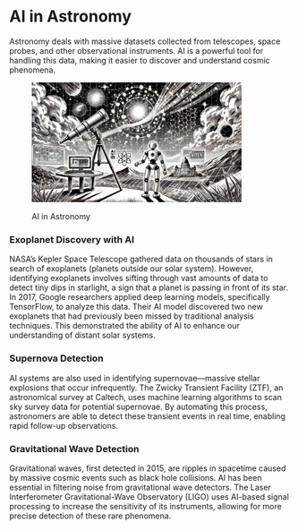 # AI in Astronomy

Astronomy deals with massive datasets collected from telescopes, space probes, and other observational instruments. AI is a powerful tool for handling this data, making it easier to discover and understand cosmic phenomena.

<div align="left">

<figure><img src="../../.gitbook/assets/image (6).png" alt="" width="375"><figcaption><p>AI in Astronomy</p></figcaption></figure>

</div>

### Exoplanet Discovery with AI

NASA’s Kepler Space Telescope gathered data on thousands of stars in search of exoplanets (planets outside our solar system). However, identifying exoplanets involves sifting through vast amounts of data to detect tiny dips in starlight, a sign that a planet is passing in front of its star. In 2017, Google researchers applied deep learning models, specifically TensorFlow, to analyze this data. Their AI model discovered two new exoplanets that had previously been missed by traditional analysis techniques. This demonstrated the ability of AI to enhance our understanding of distant solar systems.

### Supernova Detection

AI systems are also used in identifying supernovae—massive stellar explosions that occur infrequently. The Zwicky Transient Facility (ZTF), an astronomical survey at Caltech, uses machine learning algorithms to scan sky survey data for potential supernovae. By automating this process, astronomers are able to detect these transient events in real time, enabling rapid follow-up observations.

### Gravitational Wave Detection

Gravitational waves, first detected in 2015, are ripples in spacetime caused by massive cosmic events such as black hole collisions. AI has been essential in filtering noise from gravitational wave detectors. The Laser Interferometer Gravitational-Wave Observatory (LIGO) uses AI-based signal processing to increase the sensitivity of its instruments, allowing for more precise detection of these rare phenomena.
